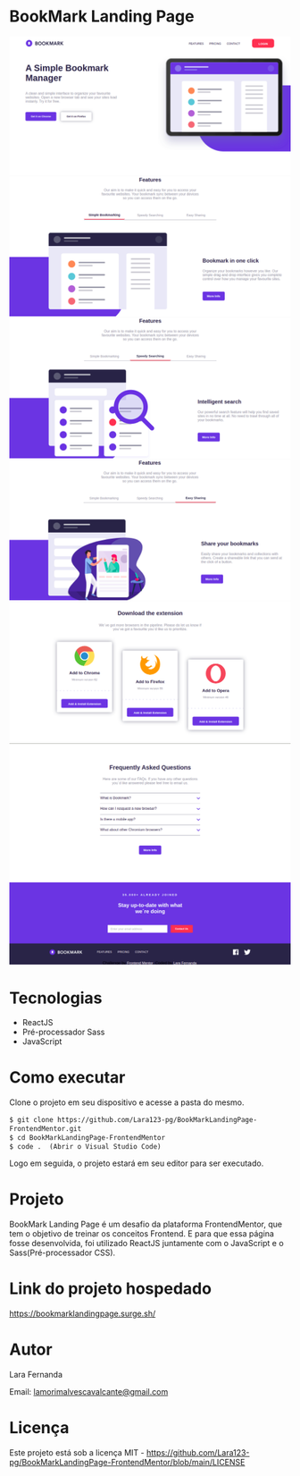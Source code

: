 # BookMark Landing Page

<div>
    <img src='./src/assets/photo1.png'/>
    <img src='./src/assets/photo2.png'/>
    <img src='./src/assets/photo3.png'/>
    <img src='./src/assets/photo4.png'/>
    <img src='./src/assets/photo5.png'/>
    <img src='./src/assets/photo6.png'/>
    <img src='./src/assets/photo7.png'/>
</div>

# Tecnologias

<ul>
    <li>ReactJS</li>
    <li>Pré-processador Sass</li>
    <li>JavaScript</li>
</ul>

# Como executar

Clone o projeto em seu dispositivo e acesse a pasta do mesmo.

```
$ git clone https://github.com/Lara123-pg/BookMarkLandingPage-FrontendMentor.git
$ cd BookMarkLandingPage-FrontendMentor
$ code .  (Abrir o Visual Studio Code)
```

Logo em seguida, o projeto estará em seu editor para ser executado.

# Projeto

BookMark Landing Page é um desafio da plataforma FrontendMentor, que tem o objetivo de treinar os conceitos Frontend. E para que essa página fosse desenvolvida, foi utilizado ReactJS juntamente com o JavaScript e o Sass(Pré-processador CSS).

# Link do projeto hospedado

https://bookmarklandingpage.surge.sh/

# Autor

Lara Fernanda

Email: lamorimalvescavalcante@gmail.com

# Licença

Este projeto está sob a licença MIT - https://github.com/Lara123-pg/BookMarkLandingPage-FrontendMentor/blob/main/LICENSE
